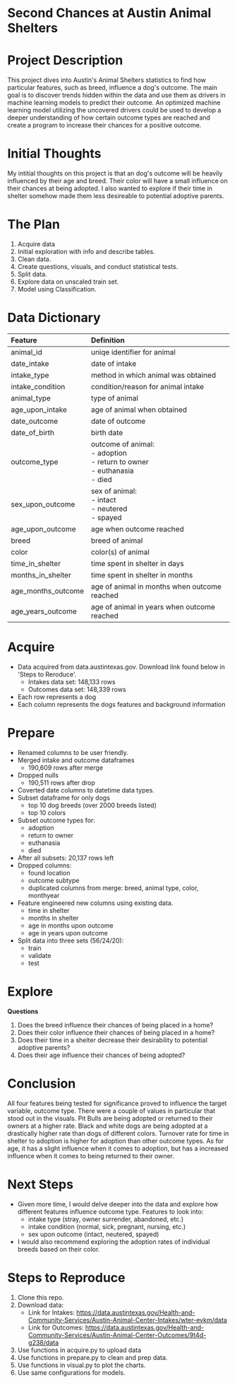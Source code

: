 # Second Chances at Austin Animal Shelters 

# Project Description
This project dives into Austin's Animal Shelters statistics to find how particular features, such as breed, influence a dog's outcome. The main goal is to discover trends hidden within the data and use them as drivers in machine learning models to predict their outcome. An optimized machine learning model utilizing the uncovered drivers could be used to develop a deeper understanding of how certain outcome types are reached and create a program to increase their chances for a positive outcome.


# Initial Thoughts
My intitial thoughts on this project is that an dog's outcome will be heavily influenced by their age and breed. Their color will have a small influence on their chances at being adopted. I also wanted to explore if their time in shelter somehow made them less desireable to potential adoptive parents. 


# The Plan
1. Acquire data
2. Initial exploration with info and describe tables.
3. Clean data.
4. Create questions, visuals, and conduct statistical tests.
5. Split data.
6. Explore data on unscaled train set.
7. Model using Classification.



# Data Dictionary

| Feature | Definition |
| :-- | :-- |
| animal_id | uniqe identifier for animal |
| date_intake | date of intake |
| intake_type | method in which animal was obtained |
| intake_condition | condition/reason for animal intake | 
| animal_type | type of animal |
| age_upon_intake | age of animal when obtained |
| date_outcome | date of outcome |
| date_of_birth | birth date |
| outcome_type | outcome of animal:<br> - adoption<br> - return to owner<br> - euthanasia<br> - died |
| sex_upon_outcome | sex of animal: <br> - intact<br> - neutered<br> - spayed|
| age_upon_outcome |age when outcome reached |
| breed | breed of animal |
| color | color(s) of animal |
| time_in_shelter | time spent in shelter in days |
| months_in_shelter | time spent in shelter in months |
| age_months_outcome | age of animal in months when outcome reached |
| age_years_outcome | age of animal in years when outcome reached |

# Acquire

- Data acquired from data.austintexas.gov. Download link found below in 'Steps to Reroduce'.  
    - Intakes data set: 148,133 rows
    - Outcomes data set: 148,339 rows 
- Each row represents a dog
- Each column represents the dogs features and background information


# Prepare
- Renamed columns to be user friendly.
- Merged intake and outcome dataframes
    - 190,609 rows after merge
- Dropped nulls
    - 190,511 rows after drop
- Coverted date columns to datetime data types.
- Subset dataframe for only dogs
    - top 10 dog breeds (over 2000 breeds listed)
    - top 10 colors
- Subset outcome types for: 
    - adoption
    - return to owner
    - euthanasia
    - died
- After all subsets: 20,137 rows left
- Dropped columns:
    - found location
    - outcome subtype
    - duplicated columns from merge: breed, animal type, color, monthyear 
- Feature engineered new columns using existing data.
    - time in shelter
    - months in shelter
    - age in months upon outcome
    - age in years upon outcome
- Split data into three sets (56/24/20):
    - train
    - validate 
    - test 

# Explore
**Questions**
1. Does the breed influence their chances of being placed in a home?
2. Does their color influence their chances of being placed in a home?
3. Does their time in a shelter decrease their desirability to potential adoptive parents?
4. Does their age influence their chances of being adopted?

# Conclusion
All four features being tested for significance proved to influence the target variable, outcome type. There were a couple of values in particular that stood out in the visuals. Pit Bulls are being adopted or returned to their owners at a higher rate. Black and white dogs are being adopted at a drastically higher rate than dogs of different colors. Turnover rate for time in shelter to adoption is higher for adoption than other outcome types. As for age, it has a slight influence when it comes to adoption, but has a increased influence when it comes to being returned to their owner. 

# Next Steps
- Given more time, I would delve deeper into the data and explore how different features influence outcome type. Features to look into:
    - intake type (stray, owner surrender, abandoned, etc.)
    - intake condition (normal, sick, pregnant, nursing, etc.)
    - sex upon outcome (intact, neutered, spayed)
- I would also recommend exploring the adoption rates of individual breeds based on their color. 


# Steps to Reproduce

1. Clone this repo.
2. Download data:
    - Link for Intakes: https://data.austintexas.gov/Health-and-Community-Services/Austin-Animal-Center-Intakes/wter-evkm/data
    - Link for Outcomes: https://data.austintexas.gov/Health-and-Community-Services/Austin-Animal-Center-Outcomes/9t4d-g238/data
3. Use functions in acquire.py to upload data
4. Use functions in prepare.py to clean and prep data.
5. Use functions in visual.py to plot the charts.
6. Use same configurations for models.